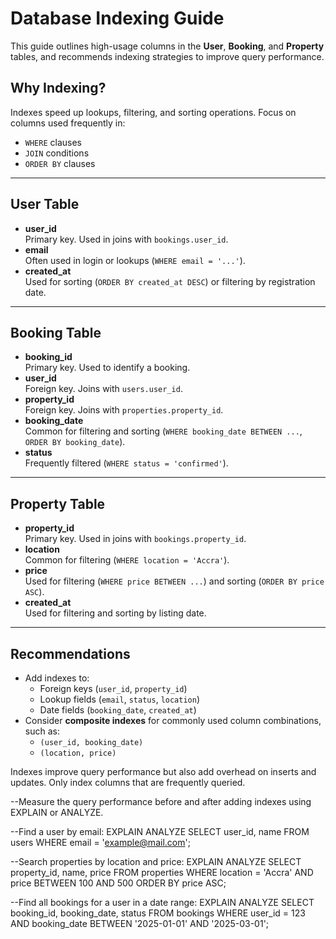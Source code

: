 # Database Indexing Guide

This guide outlines high-usage columns in the **User**, **Booking**, and **Property** tables, and recommends indexing strategies to improve query performance.

## Why Indexing?
Indexes speed up lookups, filtering, and sorting operations. Focus on columns used frequently in:
- `WHERE` clauses  
- `JOIN` conditions  
- `ORDER BY` clauses  

---

## User Table
- **user_id**  
  Primary key. Used in joins with `bookings.user_id`.  
- **email**  
  Often used in login or lookups (`WHERE email = '...'`).  
- **created_at**  
  Used for sorting (`ORDER BY created_at DESC`) or filtering by registration date.  

---

## Booking Table
- **booking_id**  
  Primary key. Used to identify a booking.  
- **user_id**  
  Foreign key. Joins with `users.user_id`.  
- **property_id**  
  Foreign key. Joins with `properties.property_id`.  
- **booking_date**  
  Common for filtering and sorting (`WHERE booking_date BETWEEN ...`, `ORDER BY booking_date`).  
- **status**  
  Frequently filtered (`WHERE status = 'confirmed'`).  

---

## Property Table
- **property_id**  
  Primary key. Used in joins with `bookings.property_id`.  
- **location**  
  Common for filtering (`WHERE location = 'Accra'`).  
- **price**  
  Used for filtering (`WHERE price BETWEEN ...`) and sorting (`ORDER BY price ASC`).  
- **created_at**  
  Used for filtering and sorting by listing date.  

---

## Recommendations
- Add indexes to:  
  - Foreign keys (`user_id`, `property_id`)  
  - Lookup fields (`email`, `status`, `location`)  
  - Date fields (`booking_date`, `created_at`)  
- Consider **composite indexes** for commonly used column combinations, such as:  
  - `(user_id, booking_date)`  
  - `(location, price)`  

Indexes improve query performance but also add overhead on inserts and updates. Only index columns that are frequently queried.


--Measure the query performance before and after adding indexes using EXPLAIN or ANALYZE.

--Find a user by email:
EXPLAIN ANALYZE
SELECT user_id, name
FROM users
WHERE email = 'example@mail.com';

--Search properties by location and price:
EXPLAIN ANALYZE
SELECT property_id, name, price
FROM properties
WHERE location = 'Accra' AND price BETWEEN 100 AND 500
ORDER BY price ASC;


--Find all bookings for a user in a date range:
EXPLAIN ANALYZE
SELECT booking_id, booking_date, status
FROM bookings
WHERE user_id = 123 AND booking_date BETWEEN '2025-01-01' AND '2025-03-01';


